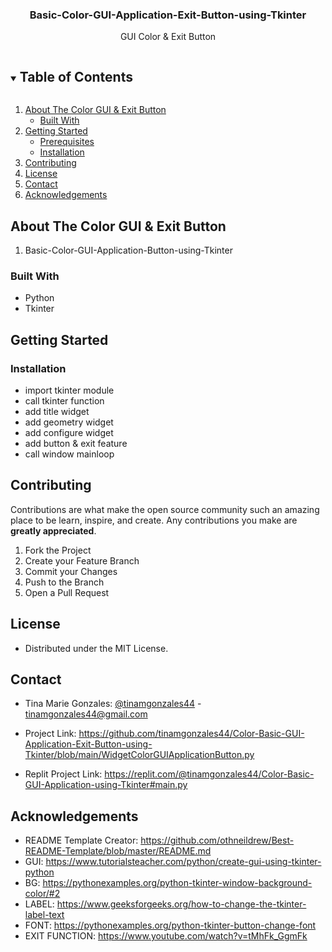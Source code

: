 <h3 align="center">Basic-Color-GUI-Application-Exit-Button-using-Tkinter</h3>

  <p align="center">
    GUI Color & Exit Button
    <br />
  </p>




<!-- TABLE OF CONTENTS -->
<details open="open">
  <summary><h2 style="display: inline-block">Table of Contents</h2></summary>
  <ol>
    <li>
      <a href="#about-the-GUI">About The Color GUI & Exit Button</a>
      <ul>
        <li><a href="#built-with">Built With</a></li>
      </ul>
    </li>
    <li>
      <a href="#getting-started">Getting Started</a>
      <ul>
        <li><a href="#prerequisites">Prerequisites</a></li>
        <li><a href="#installation">Installation</a></li>
      </ul>
    </li>
    <li><a href="#contributing">Contributing</a></li>
    <li><a href="#license">License</a></li>
    <li><a href="#contact">Contact</a></li>
    <li><a href="#acknowledgements">Acknowledgements</a></li>
  </ol>
</details>




<!-- ABOUT THE Color GUI & Exit Button -->
## About The Color GUI & Exit Button
1. Basic-Color-GUI-Application-Button-using-Tkinter


### Built With

* Python
* Tkinter




<!-- GETTING STARTED -->
## Getting Started

### Installation

* import tkinter module
* call tkinter function
* add title widget
* add geometry widget
* add configure widget
* add button & exit feature
* call window mainloop




<!-- CONTRIBUTING -->
## Contributing

Contributions are what make the open source community such an amazing place to be learn, inspire, and create. Any contributions you make are **greatly appreciated**.

1. Fork the Project
2. Create your Feature Branch 
3. Commit your Changes
4. Push to the Branch 
5. Open a Pull Request




<!-- LICENSE -->
## License

* Distributed under the MIT License.




<!-- CONTACT -->
## Contact

* Tina Marie Gonzales: [@tinamgonzales44](https://twitter.com/tinamgonzales44) - tinamgonzales44@gmail.com

* Project Link: https://github.com/tinamgonzales44/Color-Basic-GUI-Application-Exit-Button-using-Tkinter/blob/main/WidgetColorGUIApplicationButton.py

* Replit Project Link: https://replit.com/@tinamgonzales44/Color-Basic-GUI-Application-using-Tkinter#main.py


<!-- ACKNOWLEDGEMENTS -->
## Acknowledgements

* README Template Creator: https://github.com/othneildrew/Best-README-Template/blob/master/README.md
* GUI: https://www.tutorialsteacher.com/python/create-gui-using-tkinter-python
* BG: https://pythonexamples.org/python-tkinter-window-background-color/#2
* LABEL: https://www.geeksforgeeks.org/how-to-change-the-tkinter-label-text
* FONT: https://pythonexamples.org/python-tkinter-button-change-font
* EXIT FUNCTION: https://www.youtube.com/watch?v=tMhFk_GgmFk

